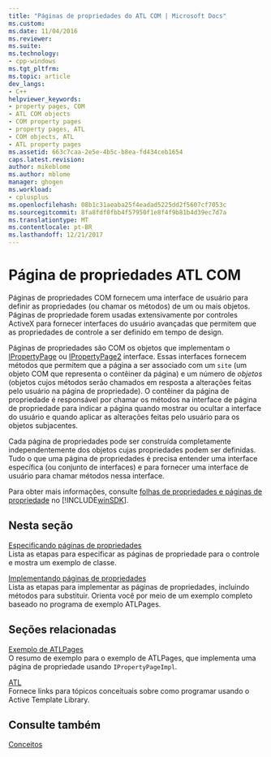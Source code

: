 ```yaml
---
title: "Páginas de propriedades do ATL COM | Microsoft Docs"
ms.custom: 
ms.date: 11/04/2016
ms.reviewer: 
ms.suite: 
ms.technology:
- cpp-windows
ms.tgt_pltfrm: 
ms.topic: article
dev_langs:
- C++
helpviewer_keywords:
- property pages, COM
- ATL COM objects
- COM property pages
- property pages, ATL
- COM objects, ATL
- ATL property pages
ms.assetid: 663c7caa-2e5e-4b5c-b8ea-fd434ceb1654
caps.latest.revision: 
author: mikeblome
ms.author: mblome
manager: ghogen
ms.workload:
- cplusplus
ms.openlocfilehash: 08b1c31aeaba25f4eadad5225dd2f5607cf7053c
ms.sourcegitcommit: 8fa8fdf0fbb4f57950f1e8f4f9b81b4d39ec7d7a
ms.translationtype: MT
ms.contentlocale: pt-BR
ms.lasthandoff: 12/21/2017
---
```

# <a name="atl-com-property-pages"></a>Página de propriedades ATL COM
Páginas de propriedades COM fornecem uma interface de usuário para definir as propriedades (ou chamar os métodos) de um ou mais objetos. Páginas de propriedade forem usadas extensivamente por controles ActiveX para fornecer interfaces do usuário avançadas que permitem que as propriedades de controle a ser definido em tempo de design.  
  
 Páginas de propriedades são COM os objetos que implementam o [IPropertyPage](http://msdn.microsoft.com/library/windows/desktop/ms691246) ou [IPropertyPage2](http://msdn.microsoft.com/library/windows/desktop/ms683996) interface. Essas interfaces fornecem métodos que permitem que a página a ser associado com um `site` (um objeto COM que representa o contêiner da página) e um número de *objetos* (objetos cujos métodos serão chamados em resposta a alterações feitas pelo usuário na página de propriedade). O contêiner da página de propriedade é responsável por chamar os métodos na interface de página de propriedade para indicar a página quando mostrar ou ocultar a interface do usuário e quando aplicar as alterações feitas pelo usuário para os objetos subjacentes.  
  
 Cada página de propriedades pode ser construída completamente independentemente dos objetos cujas propriedades podem ser definidas. Tudo o que uma página de propriedades é precisa entender uma interface específica (ou conjunto de interfaces) e para fornecer uma interface de usuário para chamar métodos nessa interface.  
  
 Para obter mais informações, consulte [folhas de propriedades e páginas de propriedade](http://msdn.microsoft.com/library/windows/desktop/ms686577) no [!INCLUDE[winSDK](../atl/includes/winsdk_md.md)].  
  
## <a name="in-this-section"></a>Nesta seção  
 [Especificando páginas de propriedades](../atl/specifying-property-pages.md)  
 Lista as etapas para especificar as páginas de propriedade para o controle e mostra um exemplo de classe.  
  
 [Implementando páginas de propriedades](../atl/implementing-property-pages.md)  
 Lista as etapas para implementar as páginas de propriedades, incluindo métodos para substituir. Orienta você por meio de um exemplo completo baseado no programa de exemplo ATLPages.  
  
## <a name="related-sections"></a>Seções relacionadas  
 [Exemplo de ATLPages](../visual-cpp-samples.md)  
 O resumo de exemplo para o exemplo de ATLPages, que implementa uma página de propriedade usando `IPropertyPageImpl`.  
  
 [ATL](../atl/active-template-library-atl-concepts.md)  
 Fornece links para tópicos conceituais sobre como programar usando o Active Template Library.  
  
## <a name="see-also"></a>Consulte também  
 [Conceitos](../atl/active-template-library-atl-concepts.md)


